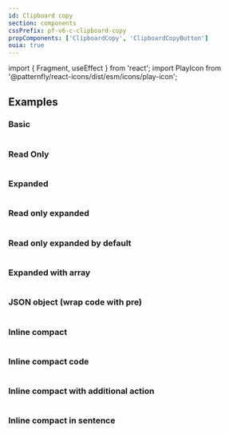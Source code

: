 ```yaml
---
id: Clipboard copy
section: components
cssPrefix: pf-v6-c-clipboard-copy
propComponents: ['ClipboardCopy', 'ClipboardCopyButton']
ouia: true
---
```


import { Fragment, useEffect } from 'react';
import PlayIcon from '@patternfly/react-icons/dist/esm/icons/play-icon';

## Examples

### Basic

```ts file="./ClipboardCopyBasic.tsx"
```

### Read Only

```ts file="./ClipboardCopyReadOnly.tsx"
```

### Expanded

```ts file="./ClipboardCopyExpanded.tsx"
```

### Read only expanded

```ts file="./ClipboardCopyReadOnlyExpanded.tsx"
```

### Read only expanded by default

```ts file="./ClipboardCopyReadOnlyExpandedByDefault.tsx"
```

### Expanded with array

```ts file="./ClipboardCopyExpandedWithArray.tsx"
```

### JSON object (wrap code with pre)

```ts file="./ClipboardCopyJSONObject.tsx"
```

### Inline compact

```ts file="./ClipboardCopyInlineCompact.tsx"
```

### Inline compact code

```ts file="./ClipboardCopyInlineCompactCode.tsx"
```

### Inline compact with additional action

```ts file="./ClipboardCopyInlineCompactWithAdditionalAction.tsx"
```

### Inline compact in sentence

```ts file="./ClipboardCopyInlineCompactInSentence.tsx"
```
